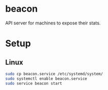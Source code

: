 # beacon
API server for machines to expose their stats.

# Setup

## Linux

```bash
sudo cp beacon.service /etc/systemd/system/
sudo systemctl enable beacon.service
sudo service beacon start
```